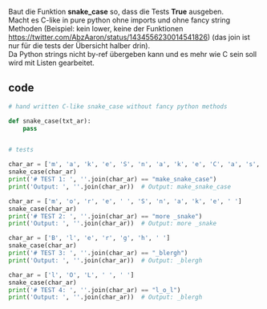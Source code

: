 Baut die Funktion **snake_case** so, dass die Tests **True** ausgeben.  
Macht es C-like in pure python ohne imports und ohne fancy string Methoden (Beispiel: kein lower, keine der Funktionen https://twitter.com/AbzAaron/status/1434556230014541826) (das join ist nur für die tests der Übersicht halber drin).  
Da Python strings nicht by-ref übergeben kann und es mehr wie C sein soll wird mit Listen gearbeitet.

## code

```python
# hand written C-like snake_case without fancy python methods

def snake_case(txt_ar):
    pass


# tests

char_ar = ['m', 'a', 'k', 'e', 'S', 'n', 'a', 'k', 'e', 'C', 'a', 's', 'e', ' ', ' ']
snake_case(char_ar)
print('# TEST 1: ', ''.join(char_ar) == "make_snake_case")
print('Output: ', ''.join(char_ar))  # Output: make_snake_case

char_ar = ['m', 'o', 'r', 'e', ' ', 'S', 'n', 'a', 'k', 'e', ' ']
snake_case(char_ar)
print('# TEST 2: ', ''.join(char_ar) == "more _snake")
print('Output: ', ''.join(char_ar))  # Output: more _snake

char_ar = ['B', 'l', 'e', 'r', 'g', 'h', ' ']
snake_case(char_ar)
print('# TEST 3: ', ''.join(char_ar) == "_blergh")
print('Output: ', ''.join(char_ar))  # Output: _blergh

char_ar = ['l', 'O', 'L', ' ', ' ']
snake_case(char_ar)
print('# TEST 4: ', ''.join(char_ar) == "l_o_l")
print('Output: ', ''.join(char_ar))  # Output: _blergh

```
